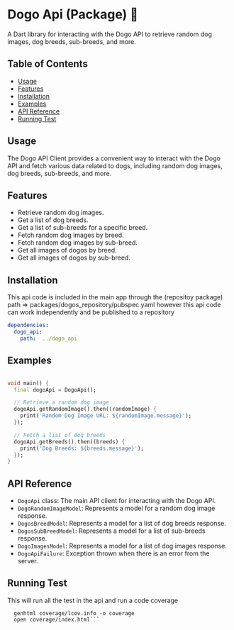 # Dogo Api (Package) 🐾


A Dart library for interacting with the Dogo API to retrieve random dog images, dog breeds, sub-breeds, and more.

## Table of Contents

- [Usage](#usage)
- [Features](#features)
- [Installation](#installation)
- [Examples](#examples)
- [API Reference](#api-reference)
- [Running Test](#running-test)


## Usage

The Dogo API Client provides a convenient way to interact with the Dogo API and fetch various data related to dogs, including random dog images, dog breeds, sub-breeds, and more.

## Features

- Retrieve random dog images.
- Get a list of dog breeds.
- Get a list of sub-breeds for a specific breed.
- Fetch random dog images by breed.
- Fetch random dog images by sub-breed.
- Get all images of dogos by breed.
- Get all images of dogos by sub-breed.

## Installation

This api code is included in the main app through the (repositoy package) path => packages/dogos_repository/pubspec.yaml
however this api code can work independently and be published to a repository

```yaml
dependencies:
  dogo_api: 
	path:  ../dogo_api

```
## Examples

```dart import 'package:dogo_api_client/dogo_api_client.dart';

void main() {
  final dogoApi = DogoApi();

  // Retrieve a random dog image
  dogoApi.getRandomImage().then((randomImage) {
    print('Random Dog Image URL: ${randomImage.message}');
  });

  // Fetch a list of dog breeds
  dogoApi.getBreeds().then((breeds) {
    print('Dog Breeds: ${breeds.message}');
  });
}
 ```

## API Reference

-   `DogoApi` class: The main API client for interacting with the Dogo API.
-   `DogoRandomImageModel`: Represents a model for a random dog image response.
-   `DogosBreedModel`: Represents a model for a list of dog breeds response.
-   `DogosSubBreedModel`: Represents a model for a list of sub-breeds response.
-   `DogoImagesModel`: Represents a model for a list of dog images response.
-   `DogoApiFailure`: Exception thrown when there is an error from the server.

## Running Test
This will run all the test in the api and run a code coverage
  ```flutter test --coverage
    genhtml coverage/lcov.info -o coverage
    open coverage/index.html```
